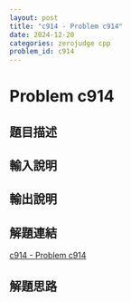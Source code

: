 ```yaml
---
layout: post
title: "c914 - Problem c914"
date: 2024-12-20
categories: zerojudge cpp
problem_id: c914
---
```


# Problem c914

## 題目描述



## 輸入說明



## 輸出說明



## 解題連結

[c914 - Problem c914](https://zerojudge.tw/ShowProblem?problemid=c914)

## 解題思路


